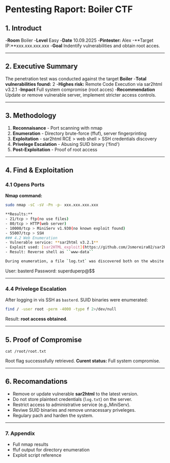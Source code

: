 # Pentesting Raport: Boiler CTF 
## 1. Introduct 
-**Room** Boiler
-**Level** Easy
-**Date** 10.09.2025
-**Pintester:** Alex
-**Target IP:**xxx.xxx.xxx.xxx
-**Goal** Indentify vulnerabilities and obtain root acces.

---

## 2. Executive Summary 
The penetration test was conducted against the target **Boiler**
-**Total vulnerabilities found:** 2 
-**Highes risk:** Remote Code Execution via sar2html v3.2.1
-**Impact** Full system compromise (root acces)
-**Recommendation** Update or remove vulnerable server, implement stricter access controls.

---

## 3. Methodology 
1. **Reconnaisance** - Port scanning with nmap
2. **Enumeration** - Directory brute-force (ffuf), server fingerprinting
3. **Exploitation** - sar2html RCE > web shell > SSH credentials discovery
4. **Privelege Escalation** - Abusing SUID binary ('find')
5. **Post-Exploitation** - Proof of root access

---

## 4. Find & Exploitation

### 4.1 Opens Ports
**Nmap command:**
```bash
sudo nmap -sC -sV -Pn -p- xxx.xxx.xxx.xxx

**Results:**
- 21/tcp > ftp(no use files)
- 80/tcp > HTTP(web server)
- 10000/tcp > MiniServ v1.930(no known exploit found)
- 55007/tcp > SSH
### 4.2 Web Enumeration
- Vulnerable service: **sar2html v3.2.1**
- Exploit used: [sar2HTML_exploit](https://github.com/Jsmoreira02/sar2HTML_exploit)
- Result: Reverse shell as ``www-data``

During enumeration, a file `log.txt` was discovered both on the wbsite and on the shell. It contained valid **SSH creditals**:
```
User: basterd
Password: superduperp@$$

---

### 4.4 Privelege Escalation 
After logging in vis SSH as `basterd`. SUID binaries were enumerated:
```bash
find / -user root -perm -4000 -type f 2>/dev/null
```
Result: **root access obtained**.

---

## 5. Proof of Compromise
```
cat /root/root.txt
```
Root flag successsfully retrieved.
**Curent status:** Full system compromise.

---

## 6. Recomandations
- Remove or  update vulnerable **sar2html** to the latest version.
- Do not store plaintext credentials (`log.txt`) on the server.
- Restrict access to administrative service (e.g.,MiniServ).
- Reviwe SUID binaries and remove unnacessary priveleges.
- Regulary pach and harden the system.

---

### 7. Appendix
- Full nmap results
- ffuf output for directory enumeration
- Exploit script reference

